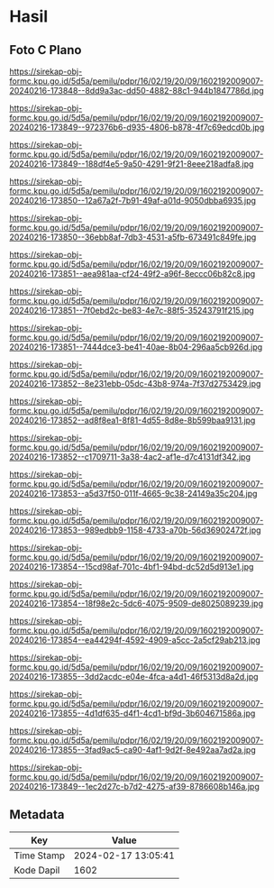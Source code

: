 # Hasil

## Foto C Plano

https://sirekap-obj-formc.kpu.go.id/5d5a/pemilu/pdpr/16/02/19/20/09/1602192009007-20240216-173848--8dd9a3ac-dd50-4882-88c1-944b1847786d.jpg

https://sirekap-obj-formc.kpu.go.id/5d5a/pemilu/pdpr/16/02/19/20/09/1602192009007-20240216-173849--972376b6-d935-4806-b878-4f7c69edcd0b.jpg

https://sirekap-obj-formc.kpu.go.id/5d5a/pemilu/pdpr/16/02/19/20/09/1602192009007-20240216-173849--188df4e5-9a50-4291-9f21-8eee218adfa8.jpg

https://sirekap-obj-formc.kpu.go.id/5d5a/pemilu/pdpr/16/02/19/20/09/1602192009007-20240216-173850--12a67a2f-7b91-49af-a01d-9050dbba6935.jpg

https://sirekap-obj-formc.kpu.go.id/5d5a/pemilu/pdpr/16/02/19/20/09/1602192009007-20240216-173850--36ebb8af-7db3-4531-a5fb-673491c849fe.jpg

https://sirekap-obj-formc.kpu.go.id/5d5a/pemilu/pdpr/16/02/19/20/09/1602192009007-20240216-173851--aea981aa-cf24-49f2-a96f-8eccc06b82c8.jpg

https://sirekap-obj-formc.kpu.go.id/5d5a/pemilu/pdpr/16/02/19/20/09/1602192009007-20240216-173851--7f0ebd2c-be83-4e7c-88f5-35243791f215.jpg

https://sirekap-obj-formc.kpu.go.id/5d5a/pemilu/pdpr/16/02/19/20/09/1602192009007-20240216-173851--7444dce3-be41-40ae-8b04-296aa5cb926d.jpg

https://sirekap-obj-formc.kpu.go.id/5d5a/pemilu/pdpr/16/02/19/20/09/1602192009007-20240216-173852--8e231ebb-05dc-43b8-974a-7f37d2753429.jpg

https://sirekap-obj-formc.kpu.go.id/5d5a/pemilu/pdpr/16/02/19/20/09/1602192009007-20240216-173852--ad8f8ea1-8f81-4d55-8d8e-8b599baa9131.jpg

https://sirekap-obj-formc.kpu.go.id/5d5a/pemilu/pdpr/16/02/19/20/09/1602192009007-20240216-173852--c1709711-3a38-4ac2-af1e-d7c4131df342.jpg

https://sirekap-obj-formc.kpu.go.id/5d5a/pemilu/pdpr/16/02/19/20/09/1602192009007-20240216-173853--a5d37f50-011f-4665-9c38-24149a35c204.jpg

https://sirekap-obj-formc.kpu.go.id/5d5a/pemilu/pdpr/16/02/19/20/09/1602192009007-20240216-173853--989edbb9-1158-4733-a70b-56d36902472f.jpg

https://sirekap-obj-formc.kpu.go.id/5d5a/pemilu/pdpr/16/02/19/20/09/1602192009007-20240216-173854--15cd98af-701c-4bf1-94bd-dc52d5d913e1.jpg

https://sirekap-obj-formc.kpu.go.id/5d5a/pemilu/pdpr/16/02/19/20/09/1602192009007-20240216-173854--18f98e2c-5dc6-4075-9509-de8025089239.jpg

https://sirekap-obj-formc.kpu.go.id/5d5a/pemilu/pdpr/16/02/19/20/09/1602192009007-20240216-173854--ea44294f-4592-4909-a5cc-2a5cf29ab213.jpg

https://sirekap-obj-formc.kpu.go.id/5d5a/pemilu/pdpr/16/02/19/20/09/1602192009007-20240216-173855--3dd2acdc-e04e-4fca-a4d1-46f5313d8a2d.jpg

https://sirekap-obj-formc.kpu.go.id/5d5a/pemilu/pdpr/16/02/19/20/09/1602192009007-20240216-173855--4d1df635-d4f1-4cd1-bf9d-3b604671586a.jpg

https://sirekap-obj-formc.kpu.go.id/5d5a/pemilu/pdpr/16/02/19/20/09/1602192009007-20240216-173855--3fad9ac5-ca90-4af1-9d2f-8e492aa7ad2a.jpg

https://sirekap-obj-formc.kpu.go.id/5d5a/pemilu/pdpr/16/02/19/20/09/1602192009007-20240216-173849--1ec2d27c-b7d2-4275-af39-8786608b146a.jpg


## Metadata

| Key        | Value               |
| ---------- | ------------------- |
| Time Stamp | 2024-02-17 13:05:41 |
| Kode Dapil | 1602                |



